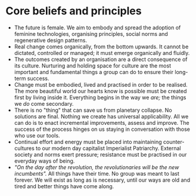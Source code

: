 # Core beliefs and principles

* The future is female. We aim to embody and spread the adoption of feminine technologies, organising principles, social norms and regenerative design patterns.
* Real change comes organically, from the bottom upwards. It cannot be dictated, controlled or managed; it must emerge organically and fluidly.
* The outcomes created by an organisation are a direct consequence of its culture. Nurturing and holding space for culture are the most important and fundamental things a group can do to ensure their long-term success.
* Change must be embodied, lived and practised in order to be realised. The more beautiful world our hearts know is possible must be created first by living inside it. Everything begins in the way we _are;_ the things we _do_ come secondary.
* There is no "thing" that can save us from planetary collapse. No solutions are final. Nothing we create has universal applicability. All we can do is to enact incremental improvements, assess and improve. The success of the process hinges on us staying in conversation with those who use our tools.
* Continual effort and energy must be placed into maintaining counter-cultures to our modern day capitalist Imperialist Patriarchy. External society and norms exert pressure; resistance must be practised in our everyday ways of being.
* _"On the day after the revolution, the revolutionaries will be the new incumbents"._ All things have their time. No group was meant to last forever. We will exist as long as is necessary, until our ways are old and tired and better things have come along.




